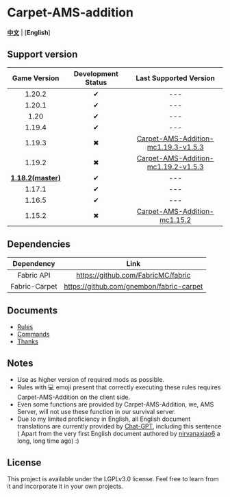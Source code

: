 # Carpet-AMS-addition

[**中文**](README.md) | [**English**]

## Support version

|       Game Version        | Development Status |                                                  Last Supported Version                                                   |
|:-------------------------:|:------------------:|:-------------------------------------------------------------------------------------------------------------------------:|
|          1.20.2           |         ✔          |                                                            ---                                                            |
|          1.20.1           |         ✔          |                                                            ---                                                            |
|           1.20            |         ✔          |                                                            ---                                                            |
|          1.19.4           |         ✔          |                                                            ---                                                            |
|          1.19.3           |         ✖          | [Carpet-AMS-Addition-mc1.19.3-v1.5.3](https://github.com/Minecraft-AMS/Carpet-AMS-Addition/releases/tag/v1.11.2%26v1.5.3) |
|          1.19.2           |         ✖          | [Carpet-AMS-Addition-mc1.19.2-v1.5.3](https://github.com/Minecraft-AMS/Carpet-AMS-Addition/releases/tag/v1.11.2%26v1.5.3) |
| **<u>1.18.2(master)</u>** |         ✔          |                                                            ---                                                            |
|          1.17.1           |         ✔          |                                                            ---                                                            |
|          1.16.5           |         ✔          |                                                            ---                                                            |
|          1.15.2           |         ✖          |               [ Carpet-AMS-Addition-mc1.15.2](https://github.com/1024-byteeeee/Carpet-AMS-Addition-1.15.2)                |

## Dependencies

|  Dependency   |                   Link                   |
|:-------------:|:----------------------------------------:|
|  Fabric API   |    https://github.com/FabricMC/fabric    |
| Fabric-Carpet | https://github.com/gnembon/fabric-carpet |

## Documents

- [Rules](/readme_folder/en_us/rules_en.md)
- [Commands](/readme_folder/en_us/commands_en.md)
- [Thanks](/readme_folder/en_us/thanks_en.md)

## Notes

- Use as higher version of required mods as possible.
- Rules with 💻 emoji present that correctly executing these rules requires Carpet-AMS-Addition on the client side.
- Even some functions are provided by Carpet-AMS-Addition, we, AMS Server, will not use these function in our survival server.
- Due to my limited proficiency in English, all English document translations are currently provided by [Chat-GPT](https://openai.com/blog/chatgpt), including this sentence (
  Apart from the very first English document authored by [nirvanaxiao6](https://github.com/nirvanaxiao6) a long, long time ago) :)

## License

This project is available under the LGPLv3.0 license. Feel free to learn from it and incorporate it in your own projects.
